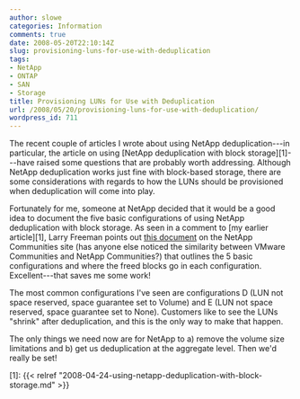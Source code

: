 ```yaml
---
author: slowe
categories: Information
comments: true
date: 2008-05-20T22:10:14Z
slug: provisioning-luns-for-use-with-deduplication
tags:
- NetApp
- ONTAP
- SAN
- Storage
title: Provisioning LUNs for Use with Deduplication
url: /2008/05/20/provisioning-luns-for-use-with-deduplication/
wordpress_id: 711
---
```


The recent couple of articles I wrote about using NetApp deduplication---in particular, the article on using [NetApp deduplication with block storage][1]---have raised some questions that are probably worth addressing. Although NetApp deduplication works just fine with block-based storage, there are some considerations with regards to how the LUNs should be provisioned when deduplication will come into play.

Fortunately for me, someone at NetApp decided that it would be a good idea to document the five basic configurations of using NetApp deduplication with block storage. As seen in a comment to [my earlier article][1], Larry Freeman points out [this document](http://communities.netapp.com/docs/DOC-1192;jsessionid=7177122E64AA32F30DD92CEE995AC70E) on the NetApp Communities site (has anyone else noticed the similarity between VMware Communities and NetApp Communities?) that outlines the 5 basic configurations and where the freed blocks go in each configuration. Excellent---that saves me some work!

The most common configurations I've seen are configurations D (LUN not space reserved, space guarantee set to Volume) and E (LUN not space reserved, space guarantee set to None). Customers like to see the LUNs "shrink" after deduplication, and this is the only way to make that happen.

The only things we need now are for NetApp to a) remove the volume size limitations and b) get us deduplication at the aggregate level. Then we'd really be set!

[1]: {{< relref "2008-04-24-using-netapp-deduplication-with-block-storage.md" >}}
